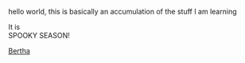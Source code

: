 
<html>
<head>
  
</head>
<body>
  <p> hello world, this is basically an accumulation of the stuff I am learning </p> 
  <p> It is </br > SPOOKY SEASON! </p>
  <a href="http://www.youtube.com">Bertha<a/>
  

  
</body>
  </html>
